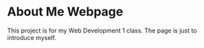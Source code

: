 # About Me Webpage

This project is for my Web Development 1 class. The page is just to introduce myself.
